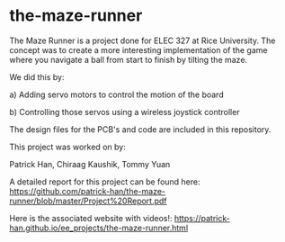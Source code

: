 # the-maze-runner


The Maze Runner is a project done for ELEC 327 at Rice University. The concept was to create a more interesting implementation of the game where you navigate a ball from start to finish by tilting the maze.

We did this by:

a) Adding servo motors to control the motion of the board

b) Controlling those servos using a wireless joystick controller


The design files for the PCB's and code are included in this repository.

This project was worked on by:

Patrick Han, Chiraag Kaushik, Tommy Yuan


A detailed report for this project can be found here: https://github.com/patrick-han/the-maze-runner/blob/master/Project%20Report.pdf

Here is the associated website with videos!: https://patrick-han.github.io/ee_projects/the-maze-runner.html
